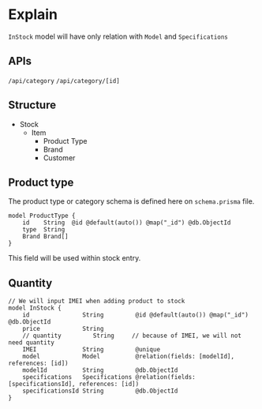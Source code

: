 # Explain

`InStock` model will have only relation with `Model` and `Specifications`

## APIs

`/api/category`
`/api/category/[id]`

## Structure

- Stock
  - Item
    - Product Type
    - Brand
    - Customer

## Product type

The product type or category schema is defined here on `schema.prisma` file.

```prisma
model ProductType {
    id    String  @id @default(auto()) @map("_id") @db.ObjectId
    type  String
    Brand Brand[]
}
```

This field will be used within stock entry.

## Quantity

```prisma
// We will input IMEI when adding product to stock
model InStock {
    id               String         @id @default(auto()) @map("_id") @db.ObjectId
    price            String
    // quantity         String     // because of IMEI, we will not need quantity
    IMEI             String         @unique
    model            Model          @relation(fields: [modelId], references: [id])
    modelId          String         @db.ObjectId
    specifications   Specifications @relation(fields: [specificationsId], references: [id])
    specificationsId String         @db.ObjectId
}
```
